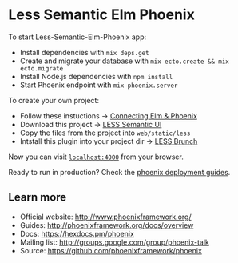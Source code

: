 # Less Semantic Elm Phoenix

To start Less-Semantic-Elm-Phoenix app:

  * Install dependencies with `mix deps.get`
  * Create and migrate your database with `mix ecto.create && mix ecto.migrate`
  * Install Node.js dependencies with `npm install`
  * Start Phoenix endpoint with `mix phoenix.server`

To create your own project:
  * Follow these instuctions -> [Connecting Elm & Phoenix](https://medium.com/@diamondgfx/setting-up-elm-with-phoenix-be3a9f55bac2)
  * Download this project -> [LESS Semantic UI](https://github.com/Semantic-Org/Semantic-UI-LESS)
  * Copy the files from the project into `web/static/less`
  * Intstall this plugin into your project dir -> [LESS Brunch](https://github.com/brunch/less-brunch)

Now you can visit [`localhost:4000`](http://localhost:4000) from your browser.

Ready to run in production? Check the [phoenix deployment guides](http://www.phoenixframework.org/docs/deployment).

## Learn more

  * Official website: http://www.phoenixframework.org/
  * Guides: http://phoenixframework.org/docs/overview
  * Docs: https://hexdocs.pm/phoenix
  * Mailing list: http://groups.google.com/group/phoenix-talk
  * Source: https://github.com/phoenixframework/phoenix
